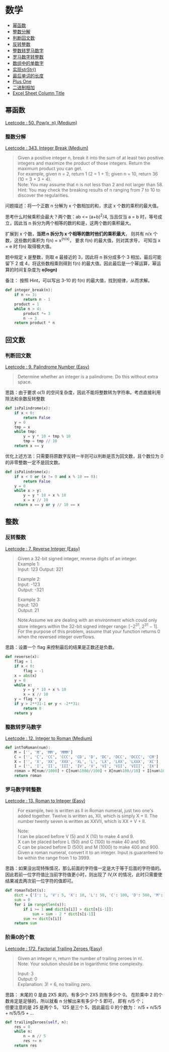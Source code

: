 # 数学

<!-- GFM-TOC -->
* [幂函数](#幂函数)
* [整数分解](#整数分解)
* [判断回文数](#判断回文数)
* [反转整数](#反转整数)
* [整数转罗马数字](#整数转罗马数字)
* [罗马数字转整数](#罗马数字转整数)
* [数组中的单数字](#数组中的单数字)
* [实现strStr()](#实现strStr())
* [最后单词的长度](#最后单词的长度)
* [Plus One](#plus-one)
* [二进制相加](#二进制相加)
* [Excel Sheet Column Title](#excel-sheet-column-title)
<!-- GFM-TOC -->

## 幂函数
[Leetcode : 50. Pow(x, n) (Medium)](https://leetcode.com/problems/powx-n/description/)


### 整数分解
[Leetcode : 343. Integer Break (Medium)](https://leetcode.com/problems/integer-break/description/)

>Given a positive integer n, break it into the sum of at least two positive integers and maximize the product of those integers. Return the maximum product you can get.  
For example, given n = 2, return 1 (2 = 1 + 1); given n = 10, return 36 (10 = 3 + 3 + 4).  
Note: You may assume that n is not less than 2 and not larger than 58.  
Hint: You may check the breaking results of n ranging from 7 to 10 to discover the regularities.

问题描述：将一个正数 n 分解为 x 个数相加的和，求这 x 个数的乘积的最大值。  
  
思考什么时候乘积会最大？两个数：ab <= (a+b)<sup>2</sup>/4, 当且仅当 a = b 时，等号成立，因此当 n 拆分为两个相等的数的和是，这两个数的乘积最大。  
  
扩展到 x 个数，**当把 n 拆分为 x 个相等的数时他们的乘积最大**， 则共有 n/x 个数，这些数的乘积为 f(n) = x<sup>(n/x)</sup>， 要求 f(n) 的最大值，则对其求导， 可知当 x = e 时 f(n) 取得极大值。  
  
题中规定 x 是整数，则取 e 最接近的 3，因此将 n 拆分成多个 3 相加，最后可能留下 2 或 4，将这些数相乘则得到 f(n) 的最大值。因此最后是一个幂运算，幂运算的时间复杂度为 **o(logn)**
  
备注： 按照 Hint，可以写出 3-10 的 f(n) 的最大值，找到规律，从而求解。

```python
def integer_break(n):
    if n <= 3:
        return n - 1
    product = 1
    while n > 4:
        product *= 3
        n -= 3
    return product * n
```

## 回文数

### 判断回文数
[Leetcode : 9. Palindrome Number (Easy)](https://leetcode.com/problems/palindrome-number/description/)

>Determine whether an integer is a palindrome. Do this without extra space.

思路：由于要求 o(1) 的空间复杂度，因此不能将整数转为字符串。考虑直接利用除法和余数反转整数

```python
def isPalindrome(x):
    if x < 0:
        return False
    y = 0
    tmp = x
    while tmp:
        y = y * 10 + tmp % 10
        tmp = tmp // 10
    return x == y
```

优化上述方法：只需要将原数字反转一半则可以判断是否为回文数，且个数位为 0 的非零整数一定不是回文数。

```python
def isPalindrome(x):
    if x < 0 or (x != 0 and x % 10 == 0):
        return False
    y = 0
    while x > y:
        y = y * 10 + x % 10
        x = x // 10
    return x == y or y // 10 == x
```

## 整数

### 反转整数
[Leetcode : 7. Reverse Integer (Easy)](https://leetcode.com/problems/reverse-integer/description/)

>Given a 32-bit signed integer, reverse digits of an integer.  
Example 1:  
Input: 123
Output: 321  
>  
>Example 2:  
Input: -123  
Output: -321  
>  
>Example 3:  
Input: 120  
Output: 21  
>  
>Note:Assume we are dealing with an environment which could only store integers within the 32-bit signed integer range: [−2<sup>31</sup>,  2<sup>31</sup> − 1]. For the purpose of this problem, assume that your function returns 0 when the reversed integer overflows.

思路：设置一个 flag 来控制最后的结果是正数还是负数。

```python
def reverse(x):
    flag = 1
    if x < 0:
        flag = -1
    x = abs(x)
    y = 0
    while x:
        y = y * 10 + x % 10
        x = x // 10
    y = flag * y 
    if y > 2**31-1 or y < -2**31:
        return 0
    return y
```

### 整数转罗马数字
[Leetcode : 12. Integer to Roman (Medium)](https://leetcode.com/problems/integer-to-roman/description/)

```python
def intToRoman(num):
    M = ['', 'M', 'MM', 'MMM']
    C = ['', 'C', 'CC', 'CCC', 'CD', 'D', 'DC', 'DCC', 'DCCC', 'CM']
    X = ['', 'X', 'XX', 'XXX', 'XL', 'L', 'LX', 'LXX', 'LXXX', 'XC']
    I = ['', 'I', 'II', 'III', 'IV', 'V', 'VI', 'VII', 'VIII', 'IX']
    roman = M[num//1000] + C[num%1000//100] + X[num%100//10] + I[num%10]
    return roman
```

### 罗马数字转整数
[Leetcode : 13. Roman to Integer (Easy)](https://leetcode.com/problems/roman-to-integer/description/)

>For example, two is written as II in Roman numeral, just two one's added together. Twelve is written as, XII, which is simply X + II. The number twenty seven is written as XXVII, which is XX + V + II.  
>  
>Note:  
I can be placed before V (5) and X (10) to make 4 and 9.   
X can be placed before L (50) and C (100) to make 40 and 90.   
C can be placed before D (500) and M (1000) to make 400 and 900.  
Given a roman numeral, convert it to an integer. Input is guaranteed to be within the range from 1 to 3999.

思路：如果没出现特殊情况，那么前面的字符值一定是大于等于后面的字符值的。因此若前一位字符值比当前字符值更小时，则出现了 IV,IX 的情况，此时只需要使结果减去两次前一位字符的值即可。

```python
def romanToInt(s):
    dict = {'I': 1, 'V': 5, 'X': 10, 'L': 50, 'C': 100, 'D': 500, 'M': 1000}
    sum = 0
    for i in range(len(s)):
        if i >= 1 and dict[s[i]] > dict[s[i-1]]:
            sum = sum - 2 * dict[s[i-1]]
        sum += dict[s[i]]
    return sum
```

### 阶乘0的个数
[Leetcode : 172. Factorial Trailing Zeroes (Easy)](https://leetcode.com/problems/factorial-trailing-zeroes/description/)

>Given an integer n, return the number of trailing zeroes in n!.  
Note: Your solution should be in logarithmic time complexity.  
>  
>Input: 3  
Output: 0  
Explanation: 3! = 6, no trailing zero.

思路： 末尾的 0 是由 2X5 来的，有多少个 2X5 则有多少个 0。  在阶乘中 2 的个数肯定是足够的，所以就看 n 分解出来有多少个 5 即可， 即有 n/5 个；  
但要注意的是 25 是两个 5， 125 是三个 5，因此最后 0 的个数为： n/5 + n/5/5 + n/5/5/5 + ...

```python
def trailingZeroes(self, n):
    res = 0
    while n:
        n = n // 5
        res += n
    return res
```

